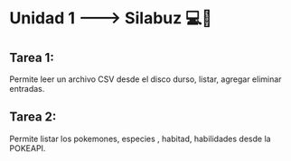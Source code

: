 # Unidad 1 ---> Silabuz 💻📝

## Tarea 1:
Permite  leer un archivo CSV desde el disco durso, listar, agregar eliminar entradas.

## Tarea 2:
Permite listar los pokemones, especies , habitad, habilidades desde la POKEAPI.

